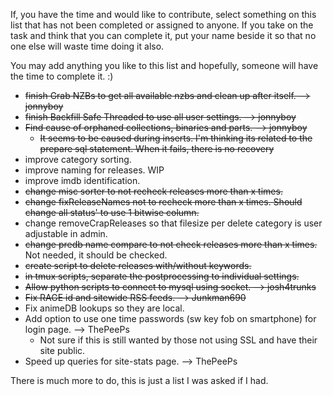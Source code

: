 If, you have the time and would like to contribute, select something on this list that has not been completed or assigned to anyone. 
If you take on the task and think that you can complete it, put your name beside it so that no one else will waste time doing it also.

You may add anything you like to this list and hopefully, someone will have the time to complete it. :)

* <s>finish Grab NZBs to get all available nzbs and clean up after itself. --> jonnyboy</s>
* <s>finish Backfill Safe Threaded to use all user settings. --> jonnyboy</s>
* <s>Find cause of orphaned collections, binaries and parts. --> jonnyboy</s>
  * <s>It seems to be caused during inserts. I'm thinking its related to the prepare sql statement. When it fails, there is no recovery</s>
* improve category sorting.
* improve naming for releases. WIP
* improve imdb identification.
* <s>change misc sorter to not recheck releases more than x times.</s>
* <s>change fixReleaseNames not to recheck more than x times. Should change all status' to use 1 bitwise column.</s>
* change removeCrapReleases so that filesize per delete category is user adjustable in admin.
* <s>change predb name compare to not check releases more than x times.</s> Not needed, it should be checked.
* <s>create script to delete releases with/without keywords.</s>
* <s>in tmux scripts, separate the postprocessing to individual settings. </s>
* <s>Allow python scripts to connect to mysql using socket. --> josh4trunks</s>
* <s>Fix RAGE id and sitewide RSS feeds. --> Junkman690</s>
* Fix animeDB lookups so they are local.
* Add option to use one time passwords (sw key fob on smartphone) for login page. --> ThePeePs
   * Not sure if this is still wanted by those not using SSL and have their site public.
* Speed up queries for site-stats page. --> ThePeePs


There is much more to do, this is just a list I was asked if I had.